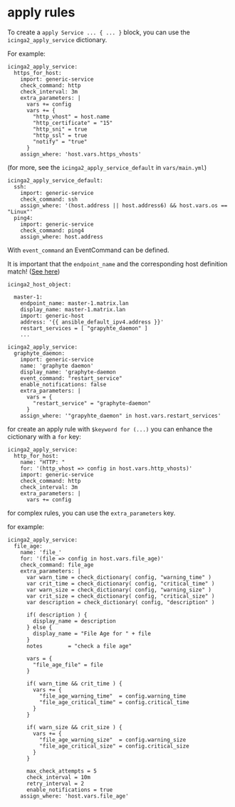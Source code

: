 # apply rules

To create a `apply Service ... { ... }` block, you can use the `icinga2_apply_service` dictionary.

For example:
```
icinga2_apply_service:
  https_for_host:
    import: generic-service
    check_command: http
    check_interval: 3m
    extra_parameters: |
      vars += config
      vars += {
        "http_vhost" = host.name
        "http_certificate" = "15"
        "http_sni" = true
        "http_ssl" = true
        "notify" = "true"
      }
    assign_where: 'host.vars.https_vhosts'
```
(for more, see the `icinga2_apply_service_default` in `vars/main.yml`)

```
icinga2_apply_service_default:
  ssh:
    import: generic-service
    check_command: ssh
    assign_where: '(host.address || host.address6) && host.vars.os == "Linux"'
  ping4:
    import: generic-service
    check_command: ping4
    assign_where: host.address
```

With `event_command` an EventCommand can be defined.

It is important that the `endpoint_name` and the corresponding host definition match! ([See here](16-satellite.md#endpoint_name))

```
icinga2_host_object:

  master-1:
    endpoint_name: master-1.matrix.lan
    display_name: master-1.matrix.lan
    import: generic-host
    address: '{{ ansible_default_ipv4.address }}'
    restart_services = [ "grapyhte_daemon" ]
    ...

icinga2_apply_service:
  graphyte_daemon:
    import: generic-service
    name: 'graphyte daemon'
    display_name: 'graphyte-daemon
    event_command: "restart_service"
    enable_notifications: false
    extra_parameters: |
      vars = {
        "restart_service" = "graphyte-daemon"
      }
    assign_where: '"grapyhte_daemon" in host.vars.restart_services'
```



for create an apply rule with `$keyword for (...)` you can enhance the cictionary with a `for` key:

```
icinga2_apply_service:
  http_for_host:
    name: "HTTP: "
    for: '(http_vhost => config in host.vars.http_vhosts)'
    import: generic-service
    check_command: http
    check_interval: 3m
    extra_parameters: |
      vars += config
```

for complex rules, you can use the `extra_parameters` key.

for example:

```
icinga2_apply_service:
  file_age:
    name: 'file_'
    for: '(file => config in host.vars.file_age)'
    check_command: file_age
    extra_parameters: |
      var warn_time = check_dictionary( config, "warning_time" )
      var crit_time = check_dictionary( config, "critical_time" )
      var warn_size = check_dictionary( config, "warning_size" )
      var crit_size = check_dictionary( config, "critical_size" )
      var description = check_dictionary( config, "description" )

      if( description ) {
        display_name = description
      } else {
        display_name = "File Age for " + file
      }
      notes        = "check a file age"

      vars = {
        "file_age_file" = file
      }

      if( warn_time && crit_time ) {
        vars += {
          "file_age_warning_time"  = config.warning_time
          "file_age_critical_time" = config.critical_time
        }
      }

      if( warn_size && crit_size ) {
        vars += {
          "file_age_warning_size"  = config.warning_size
          "file_age_critical_size" = config.critical_size
        }
      }

      max_check_attempts = 5
      check_interval = 10m
      retry_interval = 2
      enable_notifications = true
    assign_where: 'host.vars.file_age'
```
